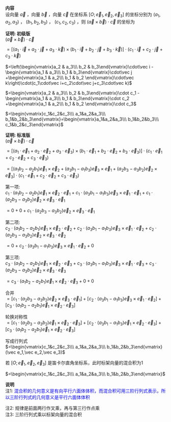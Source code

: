 **内容**  
设向量 $\vec a$ ，向量 $\vec b$ ，向量 $\vec c$ 在坐标系 $[O;\vec e_1,\vec e_2,\vec e_3]$ 的坐标分别为 $(a_1,a_2,a_3)$ ， $(b_1,b_2,b_3)$ ， $(c_1,c_2,c_3)$ ，则 $(\vec a \times \vec b)\cdot \vec c$ 的坐标为  
  
**证明: 初级版**  
$(\vec a \times \vec b)\cdot \vec c$  
  
$=[(a_1\cdot\vec i+a_2\cdot\vec j+a_3\cdot\vec k)\times(b_1\cdot\vec i+b_2\cdot\vec j+b_3\cdot\vec k)]\cdot(c_1\cdot\vec i+c_2\cdot\vec j+c_3\cdot\vec k)$  
  
$=\left(\begin{vmatrix}a_2 & a_3\\\ b_2 & b_3\end{vmatrix}\cdot\vec i  
-\begin{vmatrix}a_1 & a_3\\\ b_1 & b_3\end{vmatrix}\cdot\vec j  
+\begin{vmatrix}a_1 & a_2\\\ b_1 & b_2 \end{vmatrix}\cdot\vec k\right)\cdot(c_1\cdot\vec i+c_2\cdot\vec j+c_3\cdot\vec k)$  
  
$=\begin{vmatrix}a_2 & a_3\\\ b_2 & b_3\end{vmatrix}\cdot c_1  
-\begin{vmatrix}a_1 & a_3\\\ b_1 & b_3\end{vmatrix}\cdot c_2  
+\begin{vmatrix}a_1 & a_2\\\ b_1 & b_2 \end{vmatrix}\cdot c_3$  
  
$=\begin{vmatrix}c_1&c_2&c_3\\\ a_1&a_2&a_3\\\ b_1&b_2&b_3\end{vmatrix}=\begin{vmatrix}a_1&a_2&a_3\\\ b_1&b_2&b_3\\\ c_1&b_2&c_3\end{vmatrix}$  
  
**证明: 标准版**  
$(\vec a \times \vec b)\cdot \vec c$  
  
$=[(a_1\cdot\vec e_1+a_2\cdot\vec e_2+a_3\cdot\vec e_3)\times(b_1\cdot\vec e_1+b_2\cdot\vec e_2+b_3\cdot\vec e_3)]\cdot(c_1\cdot\vec e_1+c_2\cdot\vec e_2+c_3\cdot\vec e_3)$  
  
$=[(a_1b_2-a_2b_1)\vec e_1\times\vec e_2+(a_3b_1-a_1b_3)\vec e_3\times\vec e_1+(a_2b_3-a_3b_2)\vec e_2\times\vec e_3]\cdot(c_1\cdot\vec e_1+c_2\cdot\vec e_2+c_3\cdot\vec e_3)$  
  
第一项:  
$c_1\cdot(a_1b_2-a_2b_1)\vec e_1\times \vec e_2\cdot\vec e_1+c_1\cdot(a_3b_1-a_1b_3)\vec e_3\times\vec e_1\cdot\vec e_1+c_1\cdot(a_2b_3-a_3b_2)\vec e_2\times \vec e_3\cdot\vec e_1$  
  
$=0+0+c_1\cdot(a_2b_3-a_3b_2)\vec e_2\times \vec e_3\cdot\vec e_1$  
  
第二项:  
$c_2\cdot(a_1b_2-a_2b_1)\vec e_1\times \vec e_2\cdot\vec e_2+c_2\cdot(a_3b_1-a_1b_3)\vec e_3\times \vec e_1\cdot\vec e_2+c_2\cdot(a_2b_3-a_3b_2)\vec e_2\times\vec e_3\cdot\vec e_2$  
  
$=0+c_2\cdot(a_3b_1-a_1b_3)\vec e_3\times \vec e_1\cdot\vec e_2+0$  
  
第三项:  
$c_3\cdot(a_1b_2-a_2b_1)\vec e_1\times\vec e_2\cdot\vec e_3+c_3\cdot(a_3b_1-a_1b_3)\vec e_3\times\vec e_1\cdot\vec e_3+c_3\cdot(a_2b_3-a_3b_2)\vec e_2\times\vec e_3\cdot\vec e_3$  
  
$=c_3\cdot(a_1b_2-a_2b_1)\vec e_1\times\vec e_2\cdot\vec e_3+0+0$  
  
合并  
$=[c_1\cdot(a_2b_3-a_3b_2)\vec e_2\times \vec e_3\cdot\vec e_1]+[c_2\cdot(a_3b_1-a_1b_3)\vec e_3\times \vec e_1\cdot\vec e_2]+[c_3\cdot(a_1b_2-a_2b_1)\vec e_1\times\vec e_2\cdot\vec e_3]$  
  
轮换对称性  
$=[c_1\cdot(a_2b_3-a_3b_2)\vec e_1\times \vec e_2\cdot\vec e_3]+[c_2\cdot(a_3b_1-a_1b_3)\vec e_1\times \vec e_2\cdot\vec e_3]+[c_3\cdot(a_1b_2-a_2b_1)\vec e_1\times \vec e_2\cdot\vec e_3]$  
  
写成行列式  
$=\begin{vmatrix}c_1&c_2&c_3\\\ a_1&a_2&a_3\\\ b_1&b_2&b_3\end{vmatrix}(\vec e_1,\vec e_2,\vec e_3)$  
  
若 $[O;\vec e_1,\vec e_2,\vec e_3]$ 是笛卡尔直角坐标系，此时标架向量的混合积为1  
  
$=\begin{vmatrix}c_1&c_2&c_3\\\ a_1&a_2&a_3\\\ b_1&b_2&b_3\end{vmatrix}$  
  
  
**说明**  
注1: <font color=blue>混合积的几何意义是有向平行六面体体积，而混合积可用三阶行列式表示，所以三阶行列式的几何意义是平行六面体体积</font>  
  
注2: 规律是前面两行作叉乘，再与第三行作点乘  
注3: 三阶行列式乘以标架向量的混合积  
